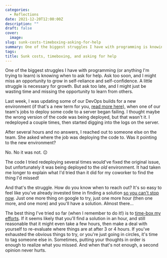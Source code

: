 ```yaml
---
categories:
  - Reflections
date: 2021-12-20T12:00:00Z
description: ""
draft: false
cover:
  image:
slug: sunk-costs-timeboxing-asking-for-help
summary: One of the biggest struggles I have with programming is knowing when to ask for help. A little struggle is necessary for growth, but when am I just wasting time when I could be learning from others?
tags:
title: Sunk costs, timeboxing, and asking for help
---
```

One of the biggest struggles I have with programming (or anything I'm trying to learn) is knowing when to ask for help. Ask too soon, and I might miss an opportunity to grow in self-reliance and self-confidence. A little struggle is necessary for growth. But ask too late, and I might just be wasting time and missing the opportunity to learn from others.

Last week, I was updating some of our DevOps builds for a new environment (if that's a new term for you, [read more here](https://azure.microsoft.com/en-us/overview/what-is-devops)), when one of our team's jobs to deploy some code to a server began failing. I thought maybe the wrong version of the code was being deployed, but that wasn't it. I redeployed a couple times, then started digging into the logs on the server.

After several hours and no answers, I reached out to someone else on the team. She asked where the job was deploying the code to. Was it pointing to the new environment?

No. No it was not. 😐

The code I tried redeploying several times would've fixed the original issue, but unfortunately it was being deployed to the _old_ environment. It had taken me longer to explain what I'd tried than it did for my coworker to find the thing I'd missed!

And that's the struggle. How do you know when to reach out? It's so easy to feel like you've already invested time in finding a solution [so you can't stop now](https://thedecisionlab.com/biases/the-sunk-cost-fallacy/). Just one more thing on google to try, just one more hour (then one more, and one more) and you'll have a solution. Almost there...

The best thing I've tried so far (when I remember to do it!) is to [time-box my efforts](https://www.agilealliance.org/glossary/timebox). If it seems likely that you'll find a solution in an hour, and still reasonable that it might even take a few hours, then make a deal with yourself to re-evaluate where things are at after 3 or 4 hours. If you've exhausted the obvious things to try, or you're just going in circles, it's time to tag someone else in. Sometimes, putting your thoughts in order is enough to realize what you missed. And when that's not enough, a second opinion never hurts.

